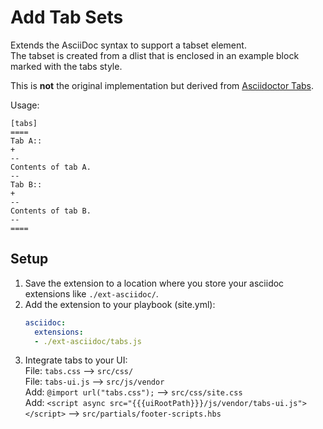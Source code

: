 # Add Tab Sets

Extends the AsciiDoc syntax to support a tabset element.\
The tabset is created from a dlist that is enclosed in an example block marked with the tabs style.

This is **not** the original implementation but derived from [Asciidoctor Tabs](https://github.com/asciidoctor/asciidoctor-tabs).

Usage:
```asciidoc 
[tabs]
====
Tab A::
+
--
Contents of tab A.
--
Tab B::
+
--
Contents of tab B.
--
====
```

## Setup

1. Save the extension to a location where you store your asciidoc extensions like `./ext-asciidoc/`.
2. Add the extension to your playbook (site.yml):
   ```yml
   asciidoc:
     extensions:
     - ./ext-asciidoc/tabs.js
   ```
3. Integrate tabs to your UI:\
File: `tabs.css` --> `src/css/`\
File: `tabs-ui.js` --> `src/js/vendor`\
Add: `@import url("tabs.css");` --> `src/css/site.css`\
Add: `<script async src="{{{uiRootPath}}}/js/vendor/tabs-ui.js"></script>` --> `src/partials/footer-scripts.hbs`
